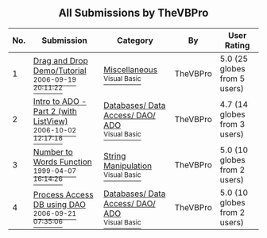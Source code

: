 ﻿<div align="center">

## All Submissions by TheVBPro

</div>

No.  | Submission | Category | By   | User Rating
---- | ---------- | -------- | ---- | -----------
1 | [Drag and Drop Demo/Tutorial<br /><sup>2006-09-19 20:11:22</sup>](https://github.com/Planet-Source-Code/thevbpro-drag-and-drop-demo-tutorial__1-66604) | [Miscellaneous<br /><sup>Visual Basic</sup>](../ByCategory/miscellaneous__1-1.md) | TheVBPro | 5.0 (25 globes from 5 users)
2 | [Intro to ADO \- Part 2 \(with ListView\)<br /><sup>2006-10-02 12:17:18</sup>](https://github.com/Planet-Source-Code/thevbpro-intro-to-ado-part-2-with-listview__1-66688) | [Databases/ Data Access/ DAO/ ADO<br /><sup>Visual Basic</sup>](../ByCategory/databases-data-access-dao-ado__1-6.md) | TheVBPro | 4.7 (14 globes from 3 users)
3 | [Number to Words Function<br /><sup>1999-04-07 16:14:26</sup>](https://github.com/Planet-Source-Code/thevbpro-number-to-words-function__1-66606) | [String Manipulation<br /><sup>Visual Basic</sup>](../ByCategory/string-manipulation__1-5.md) | TheVBPro | 5.0 (10 globes from 2 users)
4 | [Process Access DB using DAO<br /><sup>2006-09-21 07:35:06</sup>](https://github.com/Planet-Source-Code/thevbpro-process-access-db-using-dao__1-66618) | [Databases/ Data Access/ DAO/ ADO<br /><sup>Visual Basic</sup>](../ByCategory/databases-data-access-dao-ado__1-6.md) | TheVBPro | 5.0 (10 globes from 2 users)
